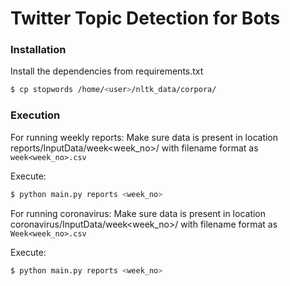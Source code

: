 # Twitter Topic Detection for Bots

### Installation

Install the dependencies from requirements.txt

```sh
$ cp stopwords /home/<user>/nltk_data/corpora/
```


### Execution

For running weekly reports:
Make sure data is present in location reports/InputData/week<week_no>/ with filename format as `week<week_no>.csv`

Execute:
```sh
$ python main.py reports <week_no>
```


For running coronavirus:
Make sure data is present in location coronavirus/InputData/week<week_no>/ with filename format as `Week<week_no>.csv`

Execute:
```sh
$ python main.py reports <week_no>
```



